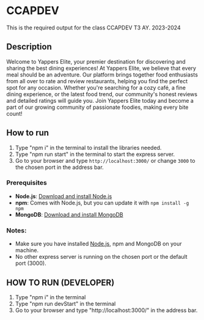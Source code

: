 # CCAPDEV
This is the required output for the class CCAPDEV T3 AY. 2023-2024

## Description
Welcome to Yappers Elite, your premier destination for discovering and sharing the best dining experiences! At Yappers Elite, we believe that every meal should be an adventure. Our platform brings together food enthusiasts from all over to rate and review restaurants, helping you find the perfect spot for any occasion. Whether you're searching for a cozy café, a fine dining experience, or the latest food trend, our community's honest reviews and detailed ratings will guide you. Join Yappers Elite today and become a part of our growing community of passionate foodies, making every bite count!

## How to run
1. Type "npm i" in the terminal to install the libraries needed.
2. Type "npm run start" in the terminal to start the express server.
3. Go to your browser and type `http://localhost:3000/` or change `3000` to the chosen port in the address bar.

### Prerequisites

- **Node.js**: [Download and install Node.js](https://nodejs.org/)
- **npm**: Comes with Node.js, but you can update it with `npm install -g npm`
- **MongoDB**: [Download and install MongoDB](https://www.mongodb.com/try/download/community)

### Notes:
- Make sure you have installed [Node.js](https://nodejs.org/), npm and MongoDB on your machine.
- No other express server is running on the chosen port or the default port (3000).

## HOW TO RUN (DEVELOPER)
 1. Type "npm i" in the terminal
 2. Type "npm run devStart" in the terminal
 3. Go to your browser and type "http://localhost:3000/" in the address bar.

